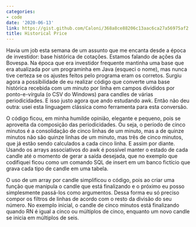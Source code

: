 ```yaml
---
categories:
- code
date: '2020-06-13'
link: https://gist.github.com/Caloni/368a8ce88206c13aac6ca27a56975af2
title: Historical Price
---
```


Havia um job esta semana de um assunto que me encanta desde a época de investidor: base histórica de cotações. Estamos falando de ações da Bovespa. Na época que era investidor frequente mantinha uma base que era atualizada por um programinha em Java (esqueci o nome), mas nunca tive certeza se os ajustes feitos pelo programa eram os corretos. Surgiu agora a possibilidade de eu realizar código que converte uma base histórica recebida com um minuto por linha em campos divididos por ponto-e-vírgula (o CSV do Windows) para candles de várias periodicidades. E isso justo agora que ando estudando awk. Então não deu outra: usei esta linguagem clássica como ferramenta para esta conversão.

O código ficou, em minha humilde opinião, elegante e pequeno, pois se aproveita da composição das periodicidades. Ou seja, o período de cinco minutos é a consolidação de cinco linhas de um minuto, mas a de quinze minutos não são quinze linhas de um minuto, mas três de cinco minutos, que já estão sendo calculados a cada cinco linha. E assim por diante. Usando os arrays associativos do awk é possível manter o estado de cada candle até o momento de gerar a saída desejada, que no exemplo que codifiquei ficou como um comando SQL de insert em um banco fictício que grava cada tipo de candle em uma tabela.

O uso de um array por candle simplificou o código, pois ao criar uma função que manipula o candle que está finalizando e o próximo eu posso simplesmente passá-los como argumentos. Dessa forma eu só preciso compor os filtros de linhas de acordo com o resto da divisão do seu número. No exemplo inicial, o candle de cinco minutos está finalizando quando RN é igual a cinco ou múltiplos de cinco, enquanto um novo candle se inicia em múltiplos de seis.